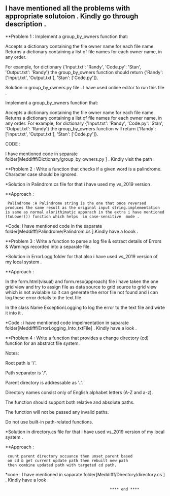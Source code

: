 ## I have mentioned all the problems with appropriate solutoion . Kindly go through description . 


**Problem 1 : Implement a group_by_owners function that:


Accepts a dictionary containing the file owner name for each file name.
Returns a dictionary containing a list of file names for each owner name, in any order.

For example, for dictionary {'Input.txt': 'Randy', 'Code.py': 'Stan', 'Output.txt': 'Randy'} the group_by_owners function should return {'Randy': ['Input.txt', 'Output.txt'], 'Stan': ['Code.py']}.



 
 Solution in   group_by_owners.py  file . I have used online editor to run this file . 
 
  

Implement a group_by_owners function that:

Accepts a dictionary containing the file owner name for each file name. Returns a dictionary containing a list of file names for each owner name, in any order. For example, for  dictionary {'Input.txt': 'Randy', 'Code.py': 'Stan', 'Output.txt': 'Randy'} the group_by_owners function will return {'Randy': ['Input.txt', 'Output.txt'], 'Stan': ['Code.py']}.


CODE :
  
  I have mentioned code in separate folder[Meddifff/Dictionary/group_by_owners.py
] . Kindly visit the path . 






**Problem 2 :  Write a function that checks if a given word is a palindrome. Character case should be ignored.



*Solution in Palindrom.cs file for that i have used my vs_2019 version .



**Approach : 
            
     Palindrome :A Palindrome string is the one that once reversed produces the same result as the original input string.implementation is same as normal alorithimatic apporach in the extra i have mentioned (toLower()) function which helps  in case-sensitive  mode .  
     

*Code:   I have mentioned code in the saparate folder[Meddifff/Palindrome/Palindrom.cs ].Kindly have a loook . 
  
      
  




**Problem 3 :  Write a function to parse a log file & extract details of Errors & Warnings recorded into a separate file. 




*Solution in ErrorLogg folder for that also i have used vs_2019 version of my local system .  




**Approach : 

In the form.html(visual) and form.resx(approach)  file  i have taken the one grid view and try to assign file as data source to grid source to grid view which is not avialable so it can generate the error file not found and i can log these error details to the text file . 
 
 In the class Name ExceptionLogging to log the error to the text file and wirte it into it . 
 
 
 
 *Code : i have mentioned  code impelmentation in saparate folder[Meddifff/ErrorLogging_Into_txtFile] . Kindly have a look . 


 
      


**Problem 4 :  Write a function that provides a change directory (cd) function for an abstract file system.

Notes:

Root path is '/'.

Path separator is '/'.

Parent directory is addressable as '..'.

Directory names consist only of English alphabet letters (A-Z and a-z).

The function should support both relative and absolute paths.

The function will not be passed any invalid paths.

Do not use built-in path-related functions.
          


*Solution in directory.cs file  for that i have used vs_2019 version of my local system . 



**Approach : 
    
     count parent directory occuance then unset parent based 
     on cd & get current update path then rebuilt new path 
     then combine updated path with targeted cd path.
    
    
*code :  I have mentioned in saparate folder[Meddifff/Directory/directory.cs ] . Kindly have a look . 



                                                  **** end ****

